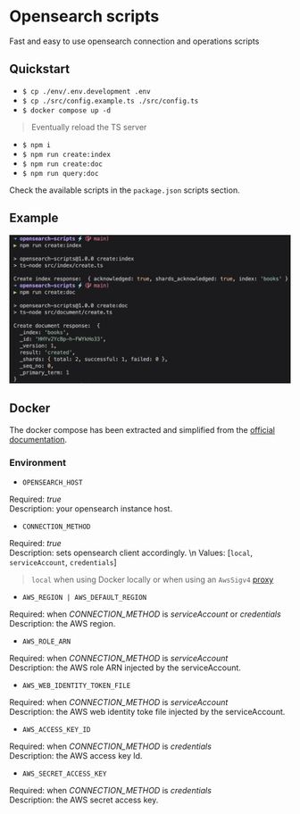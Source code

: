 # Opensearch scripts

Fast and easy to use opensearch connection and operations scripts

## Quickstart

- `$ cp ./env/.env.development .env`
- `$ cp ./src/config.example.ts ./src/config.ts`
- `$ docker compose up -d`

> Eventually reload the TS server

- `$ npm i`
- `$ npm run create:index`
- `$ npm run create:doc`
- `$ npm run query:doc`

Check the available scripts in the `package.json` scripts section.

## Example

![example](./example.png)

## Docker

The docker compose has been extracted and simplified from the [official documentation](https://opensearch.org/docs/latest/install-and-configure/install-opensearch/docker/#sample-docker-compose-file-for-development).

### Environment

- `OPENSEARCH_HOST`

Required: _true_ \
Description: your opensearch instance host.

- `CONNECTION_METHOD`

Required: _true_ \
Description: sets opensearch client accordingly. \n
Values: [`local`, `serviceAccount`, `credentials`]

> `local` when using Docker locally or when using an `AwsSigv4` [proxy](https://github.com/awslabs/aws-sigv4-proxy)

- `AWS_REGION | AWS_DEFAULT_REGION`

Required: when _CONNECTION_METHOD_ is _serviceAccount_ or _credentials_ \
Description: the AWS region.

- `AWS_ROLE_ARN`

Required: when _CONNECTION_METHOD_ is _serviceAccount_ \
Description: the AWS role ARN injected by the serviceAccount.

- `AWS_WEB_IDENTITY_TOKEN_FILE`

Required: when _CONNECTION_METHOD_ is _serviceAccount_ \
Description: the AWS web identity toke file injected by the serviceAccount.

- `AWS_ACCESS_KEY_ID`

Required: when _CONNECTION_METHOD_ is _credentials_ \
Description: the AWS access key Id.

- `AWS_SECRET_ACCESS_KEY`

Required: when _CONNECTION_METHOD_ is _credentials_ \
Description: the AWS secret access key.
